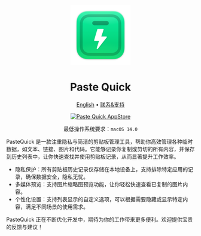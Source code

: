 <div align="center">
  <br />
  <br />
  <img src="./assets/logo.png" alt="DevTutor LOGO" width="160" height="160">
  <h1>Paste Quick</h1>
  <!--rehype:style=border: 0;-->
  <p>
    <a href="./README.md">English</a> • 
    <a target="_blank" href="https://github.com/jaywcjlove/paste-quick/issues/new?assignees=&labels=support%2Cfeedback%2Cquestion&projects=&template=bug_report.yml&title=%F0%9F%99%8B%E2%80%8D%E2%99%82%EF%B8%8F+Support+%26+Feedback%3A+Quick+RSS">联系&支持</a>
  </p>
  <p>
    <a target="_blank" href="https://apps.apple.com/app/paste-quick/6723903021" title="PasteQuick AppStore">
      <img alt="Paste Quick AppStore" src="https://jaywcjlove.github.io/sb/download/macos.svg" height="51">
    </a>
  </p>
</div>

<div align="center">

最低操作系统要求：`macOS 14.0`

</div>

PasteQuick 是一款注重隐私与简洁的剪贴板管理工具，帮助你高效管理各种临时数据，如文本、链接、图片和代码。它能够记录你复制或剪切的所有内容，并保存到历史列表中，让你快速查找并使用剪贴板记录，从而显著提升工作效率。

- 隐私保护：所有剪贴板历史记录仅存储在本地设备上，支持排除特定应用的记录，确保数据安全，隐私无忧。
- 多媒体预览：支持图片缩略图预览功能，让你轻松快速查看已复制的图片内容。
- 个性化设置：支持列表显示的自定义选项，可以根据需要隐藏或显示特定内容，满足不同场景的使用需求。

PasteQuick 正在不断优化开发中，期待为你的工作带来更多便利。欢迎提供宝贵的反馈与建议！

<!--idoc:config:
title: 「PasteQuick」是一款功能强大且直观的 macOS 桌面 RSS 阅读器，可帮助您轻松管理和阅读您最喜爱的 RSS 源。 - 
keywords: PasteQuick, RSS 阅读器, macOS RSS 应用, 桌面 RSS, 新闻聚合器, RSS 订阅管理器
-->
